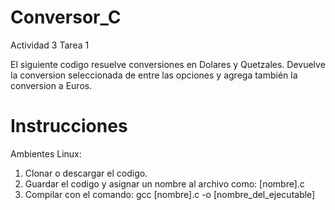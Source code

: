# Conversor_C
Actividad 3 Tarea 1

El siguiente codigo resuelve conversiones en Dolares y Quetzales.
Devuelve la conversion seleccionada de entre las opciones y agrega también la conversion a Euros.

# Instrucciones

Ambientes Linux:

1. Clonar o descargar el codigo.
2. Guardar el codigo y asignar un nombre al archivo como: [nombre].c
3. Compilar con el comando: gcc [nombre].c -o [nombre_del_ejecutable]